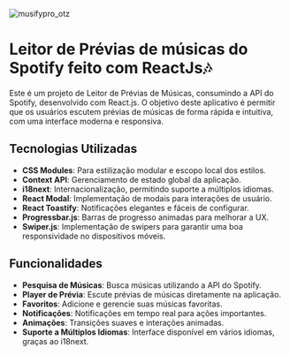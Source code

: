 ![musifypro_otz](https://github.com/renzi-fidele-frontend/Music-player-app/assets/101146092/563f9bcc-8e45-49a4-9a72-701baf14f917)

# Leitor de Prévias de músicas do Spotify feito com ReactJs🎶

Este é um projeto de Leitor de Prévias de Músicas, consumindo a API do Spotify, desenvolvido com React.js. O objetivo deste aplicativo é permitir que os usuários escutem prévias de músicas de forma rápida e intuitiva, com uma interface moderna e responsiva.

## Tecnologias Utilizadas

-  **CSS Modules**: Para estilização modular e escopo local dos estilos.
-  **Context API**: Gerenciamento de estado global da aplicação.
-  **i18next**: Internacionalização, permitindo suporte a múltiplos idiomas.
-  **React Modal**: Implementação de modais para interações de usuário.
-  **React Toastify**: Notificações elegantes e fáceis de configurar.
-  **Progressbar.js**: Barras de progresso animadas para melhorar a UX.
-  **Swiper.js**: Implementação de swipers para garantir uma boa responsividade no dispositivos móveis.

## Funcionalidades

-  **Pesquisa de Músicas**: Busca músicas utilizando a API do Spotify.
-  **Player de Prévia**: Escute prévias de músicas diretamente na aplicação.
-  **Favoritos**: Adicione e gerencie suas músicas favoritas.
-  **Notificações**: Notificações em tempo real para ações importantes.
-  **Animações**: Transições suaves e interações animadas.
-  **Suporte a Múltiplos Idiomas**: Interface disponível em vários idiomas, graças ao i18next.
